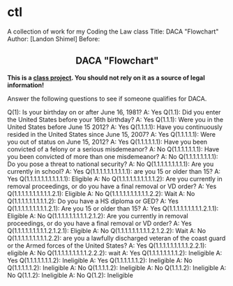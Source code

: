 # ctl
A collection of work for my Coding the Law class
Title: DACA "Flowchart"
Author: [Landon Shimel]
Before: <link rel="stylesheet" type="text/css" href="https://suffolklitlab.org/howto/qna/style/style.css">
<div id="icon" style="background-size: 110px 99px;background-image: url('https://suffolklitlab.org/howto/qna/images/maxheadroom.gif');"></div>
<h2 style="text-align:center;">DACA "Flowchart"</h2>
<p><b>This is a <a href="https://www.codingthelaw.org/#mission">class project</a>. You should not rely on it as a source of legal information!</b></p>
<p>Answer the following questions to see if someone qualifies for DACA.</p>

Q(1): Is your birthday on or after June 16, 1981?
A: Yes
	Q(1.1): Did you enter the United States before your 16th birthday?
	A: Yes
		Q(1.1.1): Were you in the United States before June 15 2012?
		A: Yes
			Q(1.1.1.1): Have you continuously resided in the United States since June 15, 2007?
			A: Yes
				Q(1.1.1.1.1): Were you out of status on June 15, 2012?
				A: Yes
					Q(1.1.1.1.1.1): Have you been convicted of a felony or a serious misdemeanor?
					A: No
						Q(1.1.1.1.1.1.1): Have you been convicted of more than one misdemeanor?
						A: No
							Q(1.1.1.1.1.1.1.1): Do you pose a threat to national security?
							A: No
								Q(1.1.1.1.1.1.1.1.1): Are you currently in school?
								A: Yes
									Q(1.1.1.1.1.1.1.1.1.1): are you 15 or older than 15?
									A: Yes
										Q(1.1.1.1.1.1.1.1.1.1.1): Eligible
									A: No
										Q(1.1.1.1.1.1.1.1.1.1.2): Are you currently in removal proceedings, or do you have a final removal or VD order?
										A: Yes
											Q(1.1.1.1.1.1.1.1.1.1.2.1): Eligible
										A: No
											Q(1.1.1.1.1.1.1.1.1.1.2.2): Wait
								A: No
									Q(1.1.1.1.1.1.1.1.1.2): Do you have a HS diploma or GED?
									A: Yes
										Q(1.1.1.1.1.1.1.1.1.2.1): Are you 15 or older than 15?
										A: Yes
											Q(1.1.1.1.1.1.1.1.1.2.1.1): Eligible
										A: No
											Q(1.1.1.1.1.1.1.1.1.2.1.2): Are you currently in removal proceedings, or do you have a final removal or VD order?
											A: Yes
												Q(1.1.1.1.1.1.1.1.1.2.1.2.1): Eligible
											A: No
												Q(1.1.1.1.1.1.1.1.1.2.1.2.2): Wait
									A: No
										Q(1.1.1.1.1.1.1.1.1.2.2): are you a lawfully discharged veteran of the coast guard or the Armed forces of the United States?
										A: Yes
											Q(1.1.1.1.1.1.1.1.1.2.2.1): eligible
										A: No
											Q(1.1.1.1.1.1.1.1.1.2.2.2): wait
							A: Yes
								Q(1.1.1.1.1.1.1.1.2): Ineligible
						A: Yes
							Q(1.1.1.1.1.1.1.2): Ineligible
					A: Yes
						Q(1.1.1.1.1.1.2): Ineligible
				A: No
					Q(1.1.1.1.1.2): Ineligible
			A: No
				Q(1.1.1.1.2): Ineligible
		A: No
			Q(1.1.1.2): Ineligible
	A: No
		Q(1.1.2): Ineligible
A: No
	Q(1.2): Ineligible
